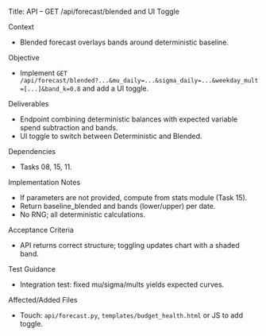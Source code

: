 Title: API – GET /api/forecast/blended and UI Toggle

Context
- Blended forecast overlays bands around deterministic baseline.

Objective
- Implement `GET /api/forecast/blended?...&mu_daily=...&sigma_daily=...&weekday_mult=[...]&band_k=0.8` and add a UI toggle.

Deliverables
- Endpoint combining deterministic balances with expected variable spend subtraction and bands.
- UI toggle to switch between Deterministic and Blended.

Dependencies
- Tasks 08, 15, 11.

Implementation Notes
- If parameters are not provided, compute from stats module (Task 15).
- Return baseline_blended and bands (lower/upper) per date.
- No RNG; all deterministic calculations.

Acceptance Criteria
- API returns correct structure; toggling updates chart with a shaded band.

Test Guidance
- Integration test: fixed mu/sigma/mults yields expected curves.

Affected/Added Files
- Touch: `api/forecast.py`, `templates/budget_health.html` or JS to add toggle.

